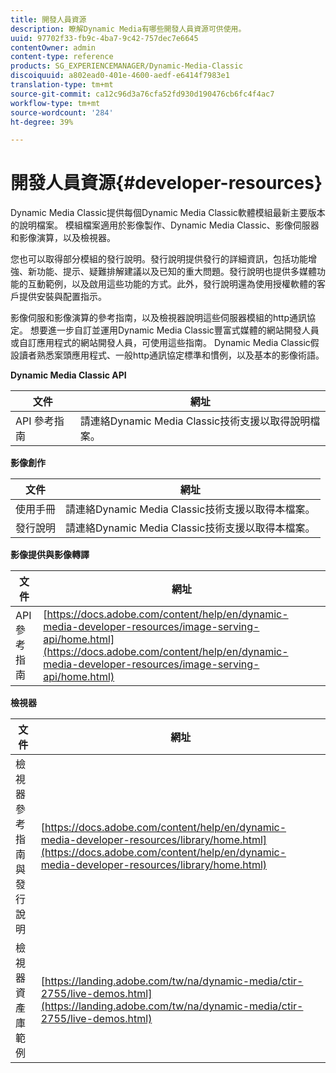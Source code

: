 ```yaml
---
title: 開發人員資源
description: 瞭解Dynamic Media有哪些開發人員資源可供使用。
uuid: 97702f33-fb9c-4ba7-9c42-757dec7e6645
contentOwner: admin
content-type: reference
products: SG_EXPERIENCEMANAGER/Dynamic-Media-Classic
discoiquuid: a802ead0-401e-4600-aedf-e6414f7983e1
translation-type: tm+mt
source-git-commit: ca12c96d3a76cfa52fd930d190476cb6fc4f4ac7
workflow-type: tm+mt
source-wordcount: '284'
ht-degree: 39%

---
```



# 開發人員資源{#developer-resources}

Dynamic Media Classic提供每個Dynamic Media Classic軟體模組最新主要版本的說明檔案。 模組檔案適用於影像製作、Dynamic Media Classic、影像伺服器和影像演算，以及檢視器。

您也可以取得部分模組的發行說明。發行說明提供發行的詳細資訊，包括功能增強、新功能、提示、疑難排解建議以及已知的重大問題。發行說明也提供多媒體功能的互動範例，以及啟用這些功能的方式。此外，發行說明還為使用授權軟體的客戶提供安裝與配置指示。

影像伺服和影像演算的參考指南，以及檢視器說明這些伺服器模組的http通訊協定。 想要進一步自訂並運用Dynamic Media Classic豐富式媒體的網站開發人員或自訂應用程式的網站開發人員，可使用這些指南。 Dynamic Media Classic假設讀者熟悉案頭應用程式、一般http通訊協定標準和慣例，以及基本的影像術語。


**Dynamic Media Classic API**

| 文件 | 網址 |
|--- |--- |
| API 參考指南 | 請連絡Dynamic Media Classic技術支援以取得說明檔案。 |

**影像創作**

| 文件 | 網址 |
|--- |--- |
| 使用手冊 | 請連絡Dynamic Media Classic技術支援以取得本檔案。 |
| 發行說明 | 請連絡Dynamic Media Classic技術支援以取得本檔案。 |

**影像提供與影像轉譯**

| 文件 | 網址 |
|--- |--- |
| API 參考指南 | [https://docs.adobe.com/content/help/en/dynamic-media-developer-resources/image-serving-api/home.html](https://docs.adobe.com/content/help/en/dynamic-media-developer-resources/image-serving-api/home.html) |

**檢視器**

| 文件 | 網址 |
|--- |--- |
| 檢視器參考指南與發行說明 | [https://docs.adobe.com/content/help/en/dynamic-media-developer-resources/library/home.html](https://docs.adobe.com/content/help/en/dynamic-media-developer-resources/library/home.html) |
| 檢視器資產庫範例 | [https://landing.adobe.com/tw/na/dynamic-media/ctir-2755/live-demos.html](https://landing.adobe.com/tw/na/dynamic-media/ctir-2755/live-demos.html) |


<!-- 

**Web-to-Print**

|Document|Web address|
|--- |--- |
|Reference Guide|[https://www.adobe.com/go/learn_s7_webtoprint_en](https://www.adobe.com/go/learn_s7_webtoprint_en)| 

-->
